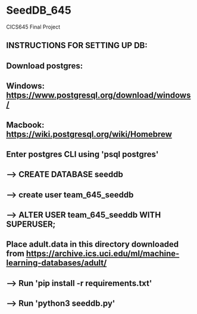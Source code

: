 # SeedDB_645
CICS645 Final Project

INSTRUCTIONS FOR SETTING UP DB:
---------------------------------------
Download postgres: 
---------------------------------------
Windows: https://www.postgresql.org/download/windows/
---------------------------------------
Macbook: https://wiki.postgresql.org/wiki/Homebrew
---------------------------------------
Enter postgres CLI using 'psql postgres'
---------------------------------------
--> CREATE DATABASE seeddb
---------------------------------------
--> create user team_645_seeddb
---------------------------------------
--> ALTER USER team_645_seeddb WITH SUPERUSER;
------------------------------------------
Place adult.data in this directory downloaded from 
https://archive.ics.uci.edu/ml/machine-learning-databases/adult/
-------------------------------------------
--> Run 'pip install -r requirements.txt'
---------------------------------------
--> Run 'python3 seeddb.py'
---------------------------------------

